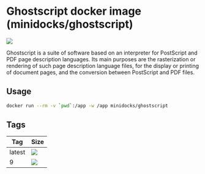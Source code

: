 Ghostscript docker image (minidocks/ghostscript)
================================================

![](https://upload.wikimedia.org/wikipedia/commons/thumb/d/dc/Ghostscript.svg/100px-Ghostscript.svg.png)

Ghostscript is a suite of software based on an interpreter for PostScript and PDF page description languages.
Its main purposes are the rasterization or rendering of such page description language files, for the display or
printing of document pages, and the conversion between PostScript and PDF files.

Usage
-----

```bash
docker run --rm -v `pwd`:/app -w /app minidocks/ghostscript 
```

Tags
----

 Tag    | Size
 ---    | ----
 latest | ![](https://img.shields.io/docker/image-size/minidocks/ghostscript/latest?style=flat-square&logo=docker&label=size)
 9      | ![](https://img.shields.io/docker/image-size/minidocks/ghostscript/9?style=flat-square&logo=docker&label=size)
